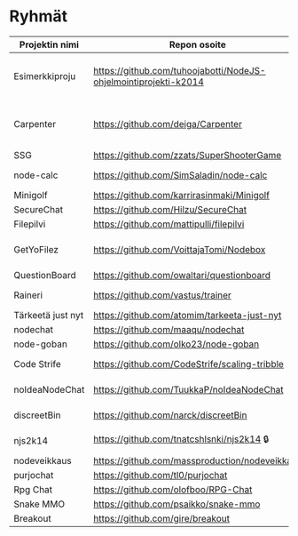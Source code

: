 # Ryhmät

| Projektin nimi     | Repon osoite                                                     | Jäsenet
| ------------------ | ---------------------------------------------------------------- | -------
| Esimerkkiproju     | https://github.com/tuhoojabotti/NodeJS-ohjelmointiprojekti-k2014 | Ville Lahdenvuo (Tuhis), Tony Kovanen (Rase-), Mikko Johansson (mellowi)
| Carpenter          | https://github.com/deiga/Carpenter                               | Timo Sand (deiga), Sami Lunnamo (Taxus), Joonas Magnússon (Th0ra)
| SSG                | https://github.com/zzats/SuperShooterGame                        | Ville Heikkinen (zzats)
| node-calc          | https://github.com/SimSaladin/node-calc                          | Samuli Thomasson (SimSaladin)
| Minigolf           | https://github.com/karrirasinmaki/Minigolf                       | Karri Rasinmäki
| SecureChat         | https://github.com/Hilzu/SecureChat                              | Santeri Hiltunen (Hilzu)
| Filepilvi          | https://github.com/mattipulli/filepilvi                          | Matti Pulli
| GetYoFilez         | https://github.com/VoittajaTomi/Nodebox                          | Tomi Boehm (VoittajaTomi), Andreas Niskanen (ydna-)
| QuestionBoard      | https://github.com/owaltari/questionboard                        | Otto Waltari (otto_)
| Raineri            | https://github.com/vastus/trainer                                | Juho Hautala, Elias, Nygren, Joni Salmi
| Tärkeetä just nyt  | https://github.com/atomim/tarkeeta-just-nyt                      | Olavi Lintumäki
| nodechat           | https://github.com/maaqu/nodechat                                | Markus Jantunen
| node-goban         | https://github.com/olko23/node-goban                             | Olli Koistinen
| Code Strife        | https://github.com/CodeStrife/scaling-tribble                    | Lassi Vapaakallio, Misa Jokisalo
| noIdeaNodeChat     | https://github.com/TuukkaP/noIdeaNodeChat                        | Tuukka Peuraniemi (Deto-)
| discreetBin        | https://github.com/narck/discreetBin                             | Nicolas Arkkila (narchie)
| njs2k14            | https://github.com/tnatcshlsnki/njs2k14 :lock:                   | Tero Nurmiluoto (tnatcshlsnki/teronurm)
| nodeveikkaus       | https://github.com/massproduction/nodeveikkaus                   | Panu Klemola
| purjochat          | https://github.com/tl0/purjochat                                 | Teemu Lintula
| Rpg Chat           | https://github.com/olofboo/RPG-Chat                              | Olli Björkqvist
| Snake MMO          | https://github.com/psaikko/snake-mmo                             | Paul Saikko (ps)
| Breakout           | https://github.com/gire/breakout                                 | Yessergire Mohamed
